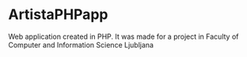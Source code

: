 # ArtistaPHPapp
Web application created in PHP. It was made for a project in Faculty of Computer and Information Science Ljubljana
